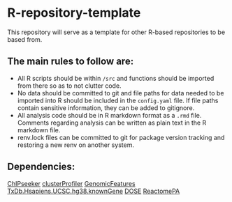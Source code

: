 # R-repository-template

This repository will serve as a template for other R-based repositories to be based from.

## The main rules to follow are:
- All R scripts should be within `/src` and functions should be imported from there so as to not clutter code.
- No data should be committed to git and file paths for data needed to be imported into R should be included in the `config.yaml` file. If file paths contain sensitive information, they can be added to gitignore.
- All analysis code should be in R markdown format as a `.rmd` file. Comments regarding analysis can be written as plain text in the R markdown file.
- renv.lock files can be committed to git for package version tracking and restoring a new renv on another system.


## Dependencies:

[ChIPseeker](https://bioconductor.org/packages/release/bioc/html/ChIPseeker.html)
[clusterProfiler](https://bioconductor.org/packages/release/bioc/html/clusterProfiler.html)
[GenomicFeatures](https://bioconductor.org/packages/release/bioc/html/GenomicFeatures.html)
[TxDb.Hsapiens.UCSC.hg38.knownGene](https://bioconductor.org/packages/release/data/annotation/html/TxDb.Hsapiens.UCSC.hg38.knownGene.html)
[DOSE](https://bioconductor.org/packages/release/bioc/html/DOSE.html)
[ReactomePA](https://bioconductor.org/packages/release/bioc/html/DOSE.html)
